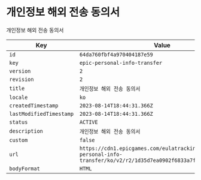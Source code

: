 # 개인정보 해외 전송 동의서

개인정보 해외 전송 동의서

| Key | Value |
| --- | ----- |
| `id` | `64da760fbf4a970404187e59` |
| `key` | `epic-personal-info-transfer` |
| `version` | `2` |
| `revision` | `2` |
| `title` | `개인정보 해외 전송 동의서` |
| `locale` | `ko` |
| `createdTimestamp` | `2023-08-14T18:44:31.366Z` |
| `lastModifiedTimestamp` | `2023-08-14T18:44:31.366Z` |
| `status` | `ACTIVE` |
| `description` | `개인정보 해외 전송 동의서` |
| `custom` | `false` |
| `url` | `https://cdn1.epicgames.com/eulatracking-download/epic-personal-info-transfer/ko/v2/r2/1d35d7ea0902f6833a7f94973b112243.pdf` |
| `bodyFormat` | `HTML` |
